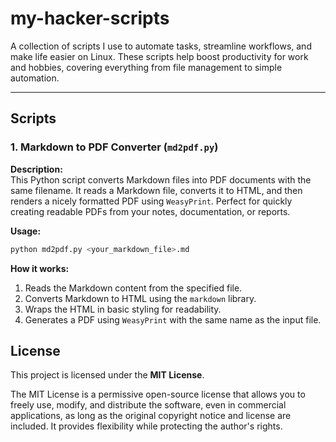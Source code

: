 # my-hacker-scripts

A collection of scripts I use to automate tasks, streamline workflows, and make life easier on Linux. These scripts help boost productivity for work and hobbies, covering everything from file management to simple automation.

---

## Scripts

### 1. Markdown to PDF Converter (`md2pdf.py`)

**Description:**  
This Python script converts Markdown files into PDF documents with the same filename. It reads a Markdown file, converts it to HTML, and then renders a nicely formatted PDF using `WeasyPrint`. Perfect for quickly creating readable PDFs from your notes, documentation, or reports.

**Usage:**  
```bash
python md2pdf.py <your_markdown_file>.md
```

**How it works:**

1. Reads the Markdown content from the specified file.  
2. Converts Markdown to HTML using the `markdown` library.  
3. Wraps the HTML in basic styling for readability.  
4. Generates a PDF using `WeasyPrint` with the same name as the input file.


## License

This project is licensed under the **MIT License**.  

The MIT License is a permissive open-source license that allows you to freely use, modify, and distribute the software, even in commercial applications, as long as the original copyright notice and license are included. It provides flexibility while protecting the author's rights.
